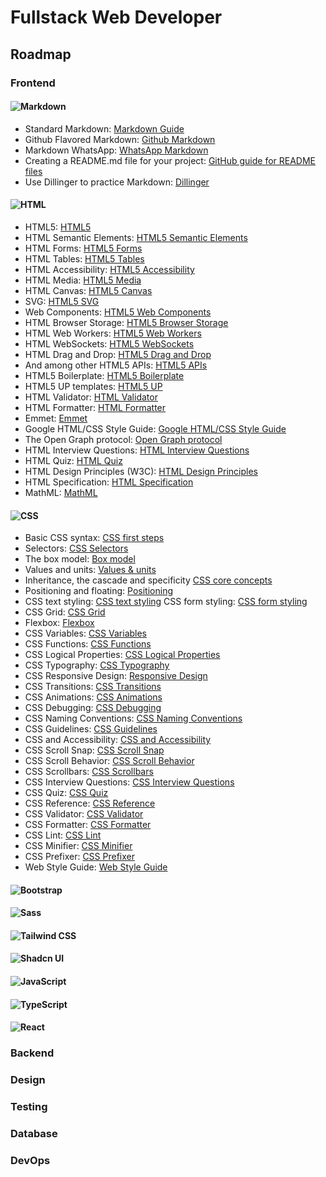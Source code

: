 # Fullstack Web Developer

## Roadmap

### Frontend

#### ![Markdown](https://img.shields.io/badge/Markdown-000000?style=for-the-badge&logo=markdown&logoColor=white)

- Standard Markdown: [Markdown Guide](https://www.markdownguide.org/)
- Github Flavored Markdown: [Github Markdown](https://guides.github.com/features/mastering-markdown/)
- Markdown WhatsApp: [WhatsApp Markdown](https://faq.whatsapp.com/general/chats/how-to-format-your-messages/?lang=en)
- Creating a README.md file for your project: [GitHub guide for README files](https://docs.github.com/es/repositories/managing-your-repositorys-settings-and-features/customizing-your-repository/about-readmes)
- Use Dillinger to practice Markdown: [Dillinger](https://dillinger.io/)

#### ![HTML](https://img.shields.io/badge/HTML5-E34F26?style=for-the-badge&logo=html5&logoColor=white)

- HTML5: [HTML5](https://developer.mozilla.org/en-US/docs/Web/Guide/HTML/HTML5)
- HTML Semantic Elements: [HTML5 Semantic Elements](https://www.w3schools.com/html/html5_semantic_elements.asp)
- HTML Forms: [HTML5 Forms](https://developer.mozilla.org/en-US/docs/Learn/Forms)
- HTML Tables: [HTML5 Tables](https://developer.mozilla.org/en-US/docs/Learn/HTML/Tables)
- HTML Accessibility: [HTML5 Accessibility](https://developer.mozilla.org/en-US/docs/Learn/Accessibility/HTML)
- HTML Media: [HTML5 Media](https://developer.mozilla.org/en-US/docs/Learn/HTML/Multimedia_and_embedding)
- HTML Canvas: [HTML5 Canvas](https://developer.mozilla.org/en-US/docs/Web/API/Canvas_API)
- SVG: [HTML5 SVG](https://developer.mozilla.org/en-US/docs/Web/SVG)
- Web Components: [HTML5 Web Components](https://developer.mozilla.org/en-US/docs/Web/Web_Components)
- HTML Browser Storage: [HTML5 Browser Storage](https://developer.mozilla.org/en-US/docs/Web/API/Web_Storage_API)
- HTML Web Workers: [HTML5 Web Workers](https://developer.mozilla.org/en-US/docs/Web/API/Web_Workers_API)
- HTML WebSockets: [HTML5 WebSockets](https://developer.mozilla.org/en-US/docs/Web/API/WebSockets_API)
- HTML Drag and Drop: [HTML5 Drag and Drop](https://developer.mozilla.org/en-US/docs/Web/API/HTML_Drag_and_Drop_API)
- And among other HTML5 APIs: [HTML5 APIs](https://developer.mozilla.org/en-US/docs/Web/API)
- HTML5 Boilerplate: [HTML5 Boilerplate](https://html5boilerplate.com/)
- HTML5 UP templates: [HTML5 UP](https://html5up.net/)
- HTML Validator: [HTML Validator](https://validator.w3.org/)
- HTML Formatter: [HTML Formatter](https://www.freeformatter.com/html-formatter.html)
- Emmet: [Emmet](https://emmet.io/)
- Google HTML/CSS Style Guide: [Google HTML/CSS Style Guide](https://google.github.io/styleguide/htmlcssguide.html)
- The Open Graph protocol: [Open Graph protocol](https://ogp.me/)
- HTML Interview Questions: [HTML Interview Questions](https://www.interviewbit.com/html-interview-questions/)
- HTML Quiz: [HTML Quiz](https://www.w3schools.com/html/html_quiz.asp)
- HTML Design Principles (W3C): [HTML Design Principles](https://www.w3.org/TR/html-design-principles/)
- HTML Specification: [HTML Specification](https://html.spec.whatwg.org/multipage/)
- MathML: [MathML](https://developer.mozilla.org/en-US/docs/Web/MathML)

#### ![CSS](https://img.shields.io/badge/CSS3-1572B6?style=for-the-badge&logo=css3&logoColor=white)

- Basic CSS syntax: [CSS first steps](https://developer.mozilla.org/en-US/docs/Learn/CSS/First_steps)
- Selectors: [CSS Selectors](https://www.freecodecamp.org/news/css-selectors-cheat-sheet-for-beginners/)
- The box model: [Box model](https://web.dev/learn/css/box-model/)
- Values and units: [Values & units](https://developer.mozilla.org/en-US/docs/Learn/CSS/Building_blocks/Values_and_units)
- Inheritance, the cascade and specificity [CSS core concepts](https://developer.mozilla.org/en-US/docs/Learn/CSS/Building_blocks/Cascade_and_inheritance)
- Positioning and floating: [Positioning](https://developer.mozilla.org/en-US/docs/Learn/CSS/CSS_layout/Positioning)
- CSS text styling: [CSS text styling](https://developer.mozilla.org/en-US/docs/Learn/CSS/Styling_text)
  CSS form styling: [CSS form styling](https://developer.mozilla.org/en-US/docs/Learn/CSS/Styling_forms)
- CSS Grid: [CSS Grid](https://developer.mozilla.org/en-US/docs/Learn/CSS/CSS_layout/Grids)
- Flexbox: [Flexbox](https://developer.mozilla.org/en-US/docs/Learn/CSS/CSS_layout/Flexbox)
- CSS Variables: [CSS Variables](https://developer.mozilla.org/en-US/docs/Web/CSS/Using_CSS_custom_properties)
- CSS Functions: [CSS Functions](https://developer.mozilla.org/en-US/docs/Web/CSS/CSS_Functions)
- CSS Logical Properties: [CSS Logical Properties](https://developer.mozilla.org/en-US/docs/Web/CSS/CSS_Logical_Properties)
- CSS Typography: [CSS Typography](https://developer.mozilla.org/en-US/docs/Learn/CSS/Styling_text/Typography)
- CSS Responsive Design: [Responsive Design](https://developer.mozilla.org/en-US/docs/Learn/CSS/CSS_layout/Responsive_Design)
- CSS Transitions: [CSS Transitions](https://developer.mozilla.org/en-US/docs/Web/CSS/CSS_Transitions)
- CSS Animations: [CSS Animations](https://developer.mozilla.org/en-US/docs/Web/CSS/CSS_Animations)
- CSS Debugging: [CSS Debugging](https://developer.mozilla.org/en-US/docs/Learn/CSS/Building_blocks/Debugging_CSS)
- CSS Naming Conventions: [CSS Naming Conventions](https://www.freecodecamp.org/news/css-naming-conventions-that-will-save-you-hours-of-debugging-35cea737d849/)
- CSS Guidelines: [CSS Guidelines](https://cssguidelin.es/)
- CSS and Accessibility: [CSS and Accessibility](https://developer.mozilla.org/en-US/docs/Learn/Accessibility/CSS_and_JavaScript)
- CSS Scroll Snap: [CSS Scroll Snap](https://developer.mozilla.org/en-US/docs/Web/CSS/CSS_Scroll_Snap)
- CSS Scroll Behavior: [CSS Scroll Behavior](https://developer.mozilla.org/en-US/docs/Web/CSS/scroll-behavior)
- CSS Scrollbars: [CSS Scrollbars](https://developer.mozilla.org/en-US/docs/Web/CSS/CSS_Scrollbars)
- CSS Interview Questions: [CSS Interview Questions](https://www.interviewbit.com/css-interview-questions/)
- CSS Quiz: [CSS Quiz](https://www.w3schools.com/css/css_quiz.asp)
- CSS Reference: [CSS Reference](https://developer.mozilla.org/en-US/docs/Web/CSS/Reference)
- CSS Validator: [CSS Validator](https://jigsaw.w3.org/css-validator/)
- CSS Formatter: [CSS Formatter](https://www.freeformatter.com/css-beautifier.html)
- CSS Lint: [CSS Lint](http://csslint.net/)
- CSS Minifier: [CSS Minifier](https://cssminifier.com/)
- CSS Prefixer: [CSS Prefixer](https://autoprefixer.github.io/)
- Web Style Guide: [Web Style Guide](https://webstyleguide.com/)

#### ![Bootstrap](https://img.shields.io/badge/Bootstrap-563D7C?style=for-the-badge&logo=bootstrap&logoColor=white)

#### ![Sass](https://img.shields.io/badge/Sass-CC6699?style=for-the-badge&logo=sass&logoColor=white)

#### ![Tailwind CSS](https://img.shields.io/badge/Tailwind_CSS-38B2AC?style=for-the-badge&logo=tailwind-css&logoColor=white)

#### ![Shadcn UI](https://img.shields.io/badge/shadcn%2Fui-000000?style=for-the-badge&logo=shadcnui&logoColor=white)

#### ![JavaScript](https://img.shields.io/badge/JavaScript-F7DF1E?style=for-the-badge&logo=javascript&logoColor=black)

#### ![TypeScript](https://img.shields.io/badge/TypeScript-007ACC?style=for-the-badge&logo=typescript&logoColor=white)

#### ![React](https://img.shields.io/badge/React-61DAFB?style=for-the-badge&logo=react&logoColor=white)

### Backend

### Design

### Testing

### Database

### DevOps
